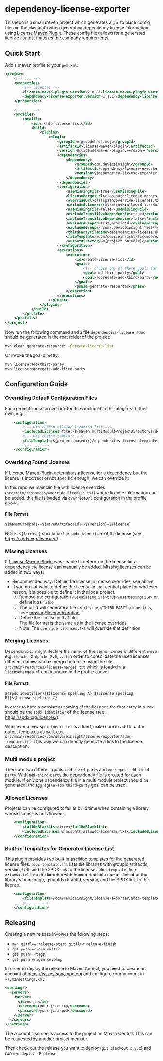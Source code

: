 # dependency-license-exporter

This repo is a small maven project which generates a `jar` to place config files on the classpath
when generating dependency license information using [License Maven Plugin](https://www.mojohaus.org/license-maven-plugin/).
These config files allows for a generated license list that matches the company requirements.

## Quick Start

Add a maven profile to your `pom.xml`:

```xml
<project>
    <!-- ... -->
    <properties>
        <!-- licenses -->
        <license-maven-plugin.version>2.0.0</license-maven-plugin.version>
        <dependency-license-exporter.version>1.1.1</dependency-license-exporter.version>
    </properties>

    <!-- ... -->
    <profiles>
        <profile>
            <id>create-license-list</id>
            <build>
                <plugins>
                    <plugin>
                        <groupId>org.codehaus.mojo</groupId>
                        <artifactId>license-maven-plugin</artifactId>
                        <version>${license-maven-plugin.version}</version>
                        <dependencies>
                            <dependency>
                                <groupId>com.deviceinsight</groupId>
                                <artifactId>dependency-license-exporter</artifactId>
                                <version>${dependency-license-exporter.version}</version>
                            </dependency>
                        </dependencies>
                        <configuration>
                            <useMissingFile>true</useMissingFile>
                            <licenseMergesUrl>classpath:license-merges.txt</licenseMergesUrl>
                            <overrideUrl>classpath:override-licenses.txt</overrideUrl>
                            <includedLicenses>classpath:allowed-licenses.txt</includedLicenses>
                            <useMissingFile>false</useMissingFile>
                            <excludeTransitiveDependencies>true</excludeTransitiveDependencies>
                            <includeTransitiveDependencies>false</includeTransitiveDependencies>
                            <excludedScopes>test,provided</excludedScopes>
                            <excludedGroups>^com\.deviceinsight|^net\.centersight</excludedGroups>
                            <thirdPartyFilename>dependencies-license.adoc</thirdPartyFilename>
                            <fileTemplate>/com/deviceinsight/license/exporter/adoc-template.ftl</fileTemplate>
                            <outputDirectory>${project.basedir}</outputDirectory>
                        </configuration>
                        <executions>
                            <execution>
                                <id>create-license-list</id>
                                <goals>
                                    <!-- choose one of these goals for your project -->
                                    <goal>add-third-party</goal>
                                    <goal>aggregate-add-third-party</goal>
                                </goals>
                                <phase>generate-resources</phase>
                            </execution>
                        </executions>
                    </plugin>
                </plugins>
            </build>
        </profile>
    </profiles>
</project>
```

Now run the following command and a file `dependencies-license.adoc` should be generated in the root folder of the project:
```bash
mvn clean generate-resources -Pcreate-license-list
```
Or invoke the goal directly:
```bash
mvn license:add-third-party
mvn license:aggregate-add-third-party
```

## Configuration Guide


### Overriding Default Configuration Files

Each project can also override the files included in this plugin with their own, e.g.:
```xml
    <configuration>
        <!-- Use custom allowed licenses list -->
        <includedLicenses>file:/${maven.multiModuleProjectDirectory}/dependencies-license-allowed.txt</includedLicenses>
        <!-- Use custom template -->
        <fileTemplate>${project.basedir}/dependencies-license-template.ftl</fileTemplate>
        <!-- ... -->
    </configuration>
```

### Overriding Found Licenses

If [License Maven Plugin](https://www.mojohaus.org/license-maven-plugin/) determines a license for a dependency but the
license is incorrect or not specific enough, we can override it:

In this repo we maintain file with license overrides (`src/main/resources/override-licenses.txt`) where license information can be added.
this file is loaded via `overrideUrl` configuration in the profile above.

#### File Format

```text
${mavenGroupId}--${mavenArtifactId}--${version}=${license}
```

NOTE: `${license}` should be the `spdx identifier` of the license (see: https://spdx.org/licenses/).

### Missing Licenses

If [License Maven Plugin](https://www.mojohaus.org/license-maven-plugin/) was unable to determine the license for a dependency
the license can manually be added. Missing licenses can be added in two ways:

- Recommended way: Define the license in license overrides, see above
- If you do not want to define the license in that central place for whatever reason, it is possible to define
  it in the local project.
  * Remove the configuration `<useMissingFile>true</useMissingFile>` or define it as `false`
  * The build will generate a file `src/license/THIRD-PARTY.properties`, see: [missingFile configuration](https://www.mojohaus.org/license-maven-plugin/add-third-party-mojo.html#missingFile)
  * Define the license in that file \
   The file format is the same as in the license overrides
  * Note: The `override-licenses.txt` will override that definition


### Merging Licenses

Dependencies might declare the name of the same license in different ways e.g. (`Apache 2`, `Apache 2.0`, `...`) in order
to consolidate the used licenses different names can be merged into one using the file `src/main/resources/license-merges.txt`
which is loaded via `licenseMergesUrl` configuration in the profile above.

#### File Format

```text
${spdx identifier}|${license spelling A}|${license spelling B}|${license spelling C}
```

In order to have a consistent naming of the licenses the first entry in a row should be the `spdx identifier` of the
license (see: https://spdx.org/licenses/).

Whenever a new `spdx identifier` is added, make sure to add it to the output templates as well, e.g.
`src/main/resources/com/deviceinsight/license/exporter/adoc-template.ftl`.
This way we can directly generate a link to the license description.

### Multi module project

There are two different goals: `add-third-party` and `aggregate-add-third-party`.
With `add-third-party` the dependency file is created for each module.
If only one dependency file in a multi module project should be generated, the `aggregate-add-third-party` goal can be used.

### Allowed Licenses
Projects can be configured to fail at build time when containing a library whose license is not allowed:

```xml
    <configuration>
        <failOnBlacklist>true</failOnBlacklist>
        <includedLicenses>classpath:allowed-licenses.txt</includedLicenses>
    </configuration>
```

### Built-in Templates for Generated License List
This plugin provides two built-in asciidoc templates for the generated license files.
`adoc-template.ftl` lists the libraries with groupId:artifactId, version, URL and the SPDX link to the license.
`adoc-template-four-columns.ftl` lists the libraries with human readable name - linked to the library's homepage, 
groupId:artifactId, version,  and the SPDX link to the license.

```xml
    <configuration>
        <fileTemplate>/com/deviceinsight/license/exporter/adoc-template-four-columns.ftl</fileTemplate>
        <!-- ... -->
    </configuration>
```

## Releasing

Creating a new release involves the following steps:

* `mvn gitflow:release-start gitflow:release-finish`
* `git push origin master`
* `git push --tags`
* `git push origin develop`

In order to deploy the release to Maven Central, you need to create an account at https://issues.sonatype.org and
configure your account in `~/.m2/settings.xml`:

```xml
<settings>
  <servers>
    <server>
      <id>ossrh</id>
      <username>your-jira-id</username>
      <password>your-jira-pwd</password>
    </server>
  </servers>
</settings>
```

The account also needs access to the project on Maven Central. This can be requested by another project member.

Then check out the release you want to deploy (`git checkout x.y.z`) and run `mvn deploy -Prelease`.

